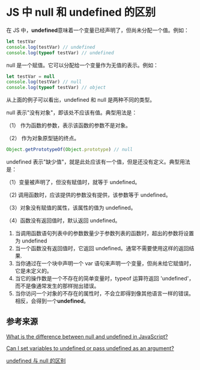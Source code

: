 # JS 中 null 和 undefined 的区别

在 JS 中，**undefined**意味着一个变量已经声明了，但尚未分配一个值。例如：

```js
let testVar
console.log(testVar) // undefined
console.log(typeof testVar) // undefined
```

null 是一个赋值。它可以分配给一个变量作为无值的表示。例如：

```js
let testVar = null
console.log(testVar) // null
console.log(typeof testVar) // object
```

从上面的例子可以看出，undefined 和 null 是两种不同的类型。

null 表示"没有对象"，即该处不应该有值。典型用法是：

（1） 作为函数的参数，表示该函数的参数不是对象。

（2） 作为对象原型链的终点。

```js
Object.getPrototypeOf(Object.prototype) // null
```

undefined 表示"缺少值"，就是此处应该有一个值，但是还没有定义。典型用法是：

（1）变量被声明了，但没有赋值时，就等于 undefined。

（2) 调用函数时，应该提供的参数没有提供，该参数等于 undefined。

（3）对象没有赋值的属性，该属性的值为 undefined。

（4）函数没有返回值时，默认返回 undefined。

1. 当调用函数语句列表中的参数数量少于参数列表的函数时，超出的参数将设置为 undefined
2. 当一个函数没有返回值时，它返回 undefined。通常不需要使用这样的返回结果.
3. 当你通过在一个块中声明一个 var 语句来声明一个变量，但尚未给它赋值时，它是未定义的。
4. 当它的操作数是一个不存在的简单变量时，typeof 运算符返回 'undefined'，而不是像通常发生的那样抛出错误。
5. 当你访问一个对象的不存在的属性时，不会立即得到像其他语言一样的错误。相反，会得到一个**undefined**。

## 参考来源

[What is the difference between null and undefined in JavaScript?](https://stackoverflow.com/questions/5076944/what-is-the-difference-between-null-and-undefined-in-javascript/5076962#5076962)

[Can I set variables to undefined or pass undefined as an argument?](https://stackoverflow.com/questions/2235622/can-i-set-variables-to-undefined-or-pass-undefined-as-an-argument/2236186#2236186)

[undefined 与 null 的区别](http://www.ruanyifeng.com/blog/2014/03/undefined-vs-null.html)
